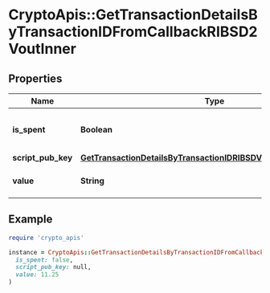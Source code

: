 # CryptoApis::GetTransactionDetailsByTransactionIDFromCallbackRIBSD2VoutInner

## Properties

| Name | Type | Description | Notes |
| ---- | ---- | ----------- | ----- |
| **is_spent** | **Boolean** | Defines whether the output is spent or not. |  |
| **script_pub_key** | [**GetTransactionDetailsByTransactionIDRIBSDVoutInnerScriptPubKey**](GetTransactionDetailsByTransactionIDRIBSDVoutInnerScriptPubKey.md) |  |  |
| **value** | **String** | String representation of the amount |  |

## Example

```ruby
require 'crypto_apis'

instance = CryptoApis::GetTransactionDetailsByTransactionIDFromCallbackRIBSD2VoutInner.new(
  is_spent: false,
  script_pub_key: null,
  value: 11.25
)
```

